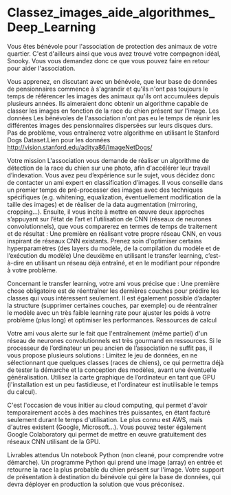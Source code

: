 # Classez_images_aide_algorithmes_Deep_Learning

Vous êtes bénévole pour l'association de protection des animaux de votre quartier. C'est d'ailleurs ainsi que vous avez trouvé votre compagnon idéal, Snooky. Vous vous demandez donc ce que vous pouvez faire en retour pour aider l'association.

Vous apprenez, en discutant avec un bénévole, que leur base de données de pensionnaires commence à s'agrandir et qu'ils n'ont pas toujours le temps de référencer les images des animaux qu'ils ont accumulées depuis plusieurs années. Ils aimeraient donc obtenir un algorithme capable de classer les images en fonction de la race du chien présent sur l'image.
Les données
Les bénévoles de l'association n'ont pas eu le temps de réunir les différentes images des pensionnaires dispersées sur leurs disques durs. Pas de problème, vous entraînerez votre algorithme en utilisant le Stanford Dogs Dataset.Lien pour les données http://vision.stanford.edu/aditya86/ImageNetDogs/ 

Votre mission
L'association vous demande de réaliser un algorithme de détection de la race du chien sur une photo, afin d'accélérer leur travail d’indexation.
Vous avez peu d’expérience sur le sujet, vous décidez donc de contacter un ami expert en classification d’images.
Il vous conseille dans un premier temps de pré-processer des images avec des techniques spécifiques (e.g. whitening, equalization, éventuellement modification de la taille des images) et de réaliser de la data augmentation (mirroring, cropping...).
Ensuite, il vous incite à mettre en œuvre deux approches s’appuyant sur l’état de l’art et l’utilisation de CNN (réseaux de neurones convolutionnels), que vous comparerez en termes de temps de traitement et de résultat :
Une première en réalisant votre propre réseau CNN, en vous inspirant de réseaux CNN existants. Prenez soin d'optimiser certains hyperparamètres (des layers du modèle, de la compilation du modèle et de l’exécution du modèle)
Une deuxième en utilisant le transfer learning, c’est-à-dire en utilisant un réseau déjà entraîné, et en le modifiant pour répondre à votre problème.

Concernant le transfer learning, votre ami vous précise que :
Une première chose obligatoire est de réentraîner les dernières couches pour prédire les classes qui vous intéressent seulement.
Il est également possible d’adapter la structure (supprimer certaines couches, par exemple) ou de réentraîner le modèle avec un très faible learning rate pour ajuster les poids à votre problème (plus long) et optimiser les performances.
Ressources de calcul

Votre ami vous alerte sur le fait que l'entraînement (même partiel) d'un réseau de neurones convolutionnels est très gourmand en ressources. Si le processeur de l’ordinateur un peu ancien de l’association ne suffit pas, il vous propose plusieurs solutions :
Limitez le jeu de données, en ne sélectionnant que quelques classes (races de chiens), ce qui permettra déjà de tester la démarche et la conception des modèles, avant une éventuelle généralisation.
Utilisez la carte graphique de l’ordinateur en tant que GPU (l'installation est un peu fastidieuse, et l'ordinateur est inutilisable le temps du calcul).


C'est l'occasion de vous initier au cloud computing, qui permet d'avoir temporairement accès à des machines très puissantes, en étant facturé seulement durant le temps d'utilisation. Le plus connu est AWS, mais d'autres existent (Google, Microsoft...).
Vous pouvez tester également Google Colaboratory qui permet de mettre en œuvre gratuitement des réseaux CNN utilisant de la GPU.




Livrables attendus
Un notebook Python (non cleané, pour comprendre votre démarche).
Un programme Python qui prend une image (array) en entrée et retourne la race la plus probable du chien présent sur l'image.
Votre support de présentation à destination du bénévole qui gère la base de données, qui devra déployer en production la solution que vous préconisez.
